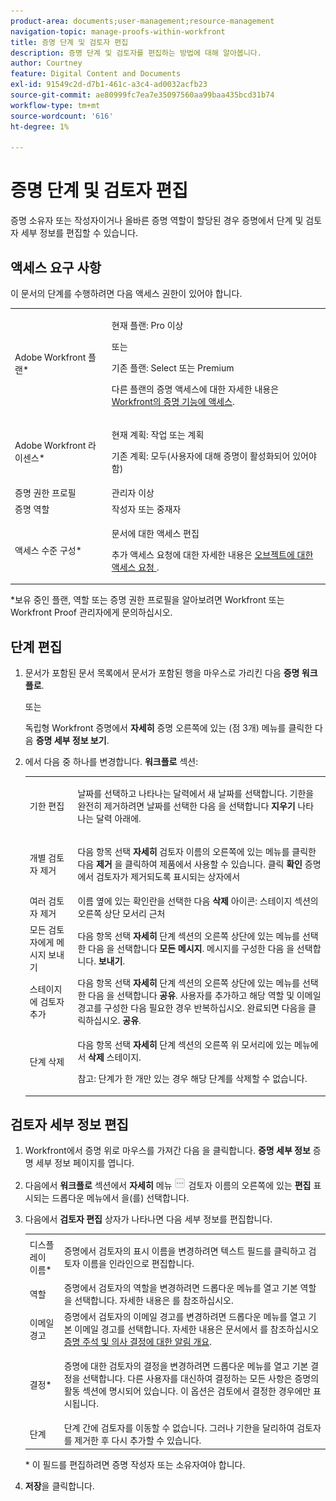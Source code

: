 ```yaml
---
product-area: documents;user-management;resource-management
navigation-topic: manage-proofs-within-workfront
title: 증명 단계 및 검토자 편집
description: 증명 단계 및 검토자를 편집하는 방법에 대해 알아봅니다.
author: Courtney
feature: Digital Content and Documents
exl-id: 91549c2d-d7b1-461c-a3c4-ad0032acfb23
source-git-commit: ae80999fc7ea7e35097560aa99baa435bcd31b74
workflow-type: tm+mt
source-wordcount: '616'
ht-degree: 1%

---
```


# 증명 단계 및 검토자 편집

증명 소유자 또는 작성자이거나 올바른 증명 역할이 할당된 경우 증명에서 단계 및 검토자 세부 정보를 편집할 수 있습니다.

## 액세스 요구 사항

이 문서의 단계를 수행하려면 다음 액세스 권한이 있어야 합니다.

<table style="table-layout:auto"> 
 <col> 
 <col> 
 <tbody> 
  <tr> 
   <td role="rowheader">Adobe Workfront 플랜*</td> 
   <td> <p>현재 플랜: Pro 이상</p> <p>또는</p> <p>기존 플랜: Select 또는 Premium</p> <p>다른 플랜의 증명 액세스에 대한 자세한 내용은 <a href="/help/quicksilver/administration-and-setup/manage-workfront/configure-proofing/access-to-proofing-functionality.md" class="MCXref xref">Workfront의 증명 기능에 액세스</a>.</p> </td> 
  </tr> 
  <tr> 
   <td role="rowheader">Adobe Workfront 라이센스*</td> 
   <td> <p>현재 계획: 작업 또는 계획</p> <p>기존 계획: 모두(사용자에 대해 증명이 활성화되어 있어야 함)</p> </td> 
  </tr> 
  <tr> 
   <td role="rowheader">증명 권한 프로필 </td> 
   <td>관리자 이상</td> 
  </tr> 
  <tr> 
   <td role="rowheader">증명 역할</td> 
   <td>작성자 또는 중재자 </td> 
  </tr> 
  <tr> 
   <td role="rowheader">액세스 수준 구성*</td> 
   <td> <p>문서에 대한 액세스 편집</p> <p>추가 액세스 요청에 대한 자세한 내용은 <a href="../../../workfront-basics/grant-and-request-access-to-objects/request-access.md" class="MCXref xref">오브젝트에 대한 액세스 요청 </a>.</p> </td> 
  </tr> 
 </tbody> 
</table>

&#42;보유 중인 플랜, 역할 또는 증명 권한 프로필을 알아보려면 Workfront 또는 Workfront Proof 관리자에게 문의하십시오.

## 단계 편집

1. 문서가 포함된 문서 목록에서 문서가 포함된 행을 마우스로 가리킨 다음 **증명 워크플로**.

   또는

   독립형 Workfront 증명에서 **자세히** 증명 오른쪽에 있는 (점 3개) 메뉴를 클릭한 다음 **증명 세부 정보 보기**.

1. 에서 다음 중 하나를 변경합니다. **워크플로** 섹션:

   <table style="table-layout:auto"> 
    <col> 
    <col> 
    <tbody> 
     <tr> 
      <td role="rowheader">기한 편집</td> 
      <td> <p>날짜를 선택하고 나타나는 달력에서 새 날짜를 선택합니다. 기한을 완전히 제거하려면 날짜를 선택한 다음 을 선택합니다 <strong>지우기</strong> 나타나는 달력 아래에.</p> </td> 
     </tr> 
     <tr> 
      <td role="rowheader">개별 검토자 제거</td> 
      <td> <p>다음 항목 선택 <strong>자세히</strong> 검토자 이름의 오른쪽에 있는 메뉴를 클릭한 다음 <strong>제거</strong> 을 클릭하여 제품에서 사용할 수 있습니다. 클릭 <strong>확인</strong> 증명에서 검토자가 제거되도록 표시되는 상자에서</p> </td> 
     </tr> 
     <tr> 
      <td role="rowheader">여러 검토자 제거</td> 
      <td>이름 옆에 있는 확인란을 선택한 다음 <strong>삭제</strong> 아이콘: 스테이지 섹션의 오른쪽 상단 모서리 근처</td> 
     </tr> 
     <tr> 
      <td role="rowheader">모든 검토자에게 메시지 보내기</td> 
      <td>다음 항목 선택 <strong>자세히</strong> 단계 섹션의 오른쪽 상단에 있는 메뉴를 선택한 다음 을 선택합니다 <strong>모든 메시지</strong>. 메시지를 구성한 다음 을 선택합니다. <strong>보내기</strong>.</td> 
     </tr> 
     <tr> 
      <td role="rowheader">스테이지에 검토자 추가</td> 
      <td>다음 항목 선택 <strong>자세히</strong> 단계 섹션의 오른쪽 상단에 있는 메뉴를 선택한 다음 을 선택합니다 <strong>공유</strong>. 사용자를 추가하고 해당 역할 및 이메일 경고를 구성한 다음 필요한 경우 반복하십시오. 완료되면 다음을 클릭하십시오. <strong>공유</strong>.</td> 
     </tr> 
     <tr> 
      <td role="rowheader">단계 삭제</td> 
      <td> <p>다음 항목 선택 <strong>자세히</strong> 단계 섹션의 오른쪽 위 모서리에 있는 메뉴에서 <strong>삭제</strong> 스테이지.</p> <p>참고: 단계가 한 개만 있는 경우 해당 단계를 삭제할 수 없습니다.</p> </td> 
     </tr> 
    </tbody> 
   </table>

## 검토자 세부 정보 편집

1. Workfront에서 증명 위로 마우스를 가져간 다음 을 클릭합니다. **증명 세부 정보** 증명 세부 정보 페이지를 엽니다.
1. 다음에서 **워크플로** 섹션에서 **자세히** 메뉴 ![](assets/more-button-small.png) 검토자 이름의 오른쪽에 있는 **편집** 표시되는 드롭다운 메뉴에서 을(를) 선택합니다.

1. 다음에서 **검토자 편집** 상자가 나타나면 다음 세부 정보를 편집합니다.

   <table style="table-layout:auto"> 
    <col> 
    <col> 
    <tbody> 
     <tr> 
      <td role="rowheader">디스플레이 이름*</td> 
      <td> <p>증명에서 검토자의 표시 이름을 변경하려면 텍스트 필드를 클릭하고 검토자 이름을 인라인으로 편집합니다.</p> </td> 
     </tr> 
     <tr> 
      <td role="rowheader">역할</td> 
      <td>증명에서 검토자의 역할을 변경하려면 드롭다운 메뉴를 열고 기본 역할을 선택합니다. 자세한 내용은 를 참조하십시오.</td> 
     </tr> 
     <tr> 
      <td role="rowheader">이메일 경고</td> 
      <td>증명에서 검토자의 이메일 경고를 변경하려면 드롭다운 메뉴를 열고 기본 이메일 경고를 선택합니다. 자세한 내용은 문서에서 를 참조하십시오 <a href="../../../review-and-approve-work/proofing/proofing-overview/notifications-proof-comments-decisions.md" class="MCXref xref">증명 주석 및 의사 결정에 대한 알림 개요</a>.</td> 
     </tr> 
     <tr data-mc-conditions=""> 
      <td role="rowheader">결정*</td> 
      <td> <p>증명에 대한 검토자의 결정을 변경하려면 드롭다운 메뉴를 열고 기본 결정을 선택합니다. 다른 사용자를 대신하여 결정하는 모든 사항은 증명의 활동 섹션에 명시되어 있습니다. 이 옵션은 검토에서 결정한 경우에만 표시됩니다.</p> </td> 
     </tr> 
     <tr> 
      <td role="rowheader">단계</td> 
      <td>단계 간에 검토자를 이동할 수 없습니다. 그러나 기한을 달리하여 검토자를 제거한 후 다시 추가할 수 있습니다.</td> 
     </tr> 
    </tbody> 
   </table>

   &#42; 이 필드를 편집하려면 증명 작성자 또는 소유자여야 합니다.

1. **저장**&#x200B;을 클릭합니다.
